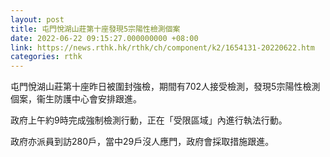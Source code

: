 ```yaml
---
layout: post
title: 屯門悅湖山莊第十座發現5宗陽性檢測個案
date: 2022-06-22 09:15:27.000000000 +08:00
link: https://news.rthk.hk/rthk/ch/component/k2/1654131-20220622.htm
categories: rthk
---
```


​屯門悅湖山莊第十座昨日被圍封強檢，期間有702人接受檢測，發現5宗陽性檢測個案，衞生防護中心會安排跟進。

政府上午約9時完成強制檢測行動，正在「受限區域」內進行執法行動。

政府亦派員到訪280戶，當中29戶沒人應門，政府會採取措施跟進。
